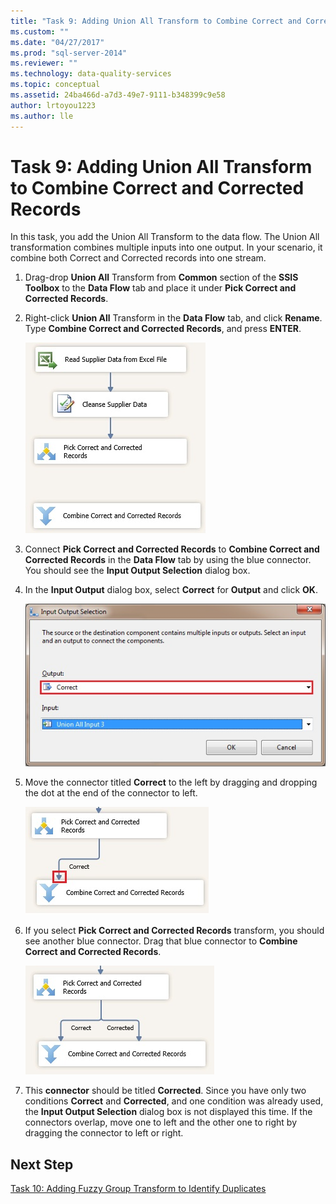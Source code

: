 ```yaml
---
title: "Task 9: Adding Union All Transform to Combine Correct and Corrected Records | Microsoft Docs"
ms.custom: ""
ms.date: "04/27/2017"
ms.prod: "sql-server-2014"
ms.reviewer: ""
ms.technology: data-quality-services
ms.topic: conceptual
ms.assetid: 24ba466d-a7d3-49e7-9111-b348399c9e58
author: lrtoyou1223
ms.author: lle
---
```

# Task 9: Adding Union All Transform to Combine Correct and Corrected Records
  In this task, you add the Union All Transform to the data flow. The Union All transformation combines multiple inputs into one output. In your scenario, it combine both Correct and Corrected records into one stream.  
  
1.  Drag-drop **Union All** Transform from **Common** section of the **SSIS Toolbox** to the **Data Flow** tab and place it under **Pick Correct and Corrected Records**.  
  
2.  Right-click **Union All** Transform in the **Data Flow** tab, and click **Rename**. Type **Combine Correct and Corrected Records**, and press **ENTER**.  
  
     ![Combine Correct and Corrected Reocrds](../../2014/tutorials/media/et-addinguattocombinecacrecords-01.jpg "Combine Correct and Corrected Reocrds")  
  
3.  Connect **Pick Correct and Corrected Records** to **Combine Correct and Corrected Records** in the **Data Flow** tab by using the blue connector. You should see the **Input Output Selection** dialog box.  
  
4.  In the **Input Output** dialog box, select **Correct** for **Output** and click **OK**.  
  
     ![Input Output Selection Dialog Box](../../2014/tutorials/media/et-addinguattocombinecacrecords-02.jpg "Input Output Selection Dialog Box")  
  
5.  Move the connector titled **Correct** to the left by dragging and dropping the dot at the end of the connector to left.  
  
     ![Connect Correct to Combine Correct and Corrected](../../2014/tutorials/media/et-addinguattocombinecacrecords-03.jpg "Connect Correct to Combine Correct and Corrected")  
  
6.  If you select **Pick Correct and Corrected Records** transform, you should see another blue connector. Drag that blue connector to **Combine Correct and Corrected Records**.  
  
     ![Connect Corrected to Combine Correct and Corrected](../../2014/tutorials/media/et-addinguattocombinecacrecords-04.jpg "Connect Corrected to Combine Correct and Corrected")  
  
7.  This **connector** should be titled **Corrected**. Since you have only two conditions **Correct** and **Corrected**, and one condition was already used, the **Input Output Selection** dialog box is not displayed this time. If the connectors overlap, move one to left and the other one to right by dragging the connector to left or right.  
  
## Next Step  
 [Task 10: Adding Fuzzy Group Transform to Identify Duplicates](../../2014/tutorials/task-10-adding-fuzzy-group-transform-to-identify-duplicates.md)  
  
  
